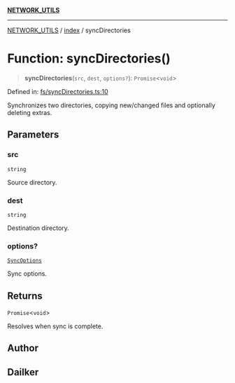 [**NETWORK_UTILS**](../../README.md)

***

[NETWORK_UTILS](../../README.md) / [index](../README.md) / syncDirectories

# Function: syncDirectories()

> **syncDirectories**(`src`, `dest`, `options?`): `Promise`\<`void`\>

Defined in: [fs/syncDirectories.ts:10](https://github.com/dailker/everyutil/blob/26e2bb73429918cf0d08899e9efd90b82a42c92e/src/fs/syncDirectories.ts#L10)

Synchronizes two directories, copying new/changed files and optionally deleting extras.

## Parameters

### src

`string`

Source directory.

### dest

`string`

Destination directory.

### options?

[`SyncOptions`](../interfaces/SyncOptions.md)

Sync options.

## Returns

`Promise`\<`void`\>

Resolves when sync is complete.

## Author

## Dailker
